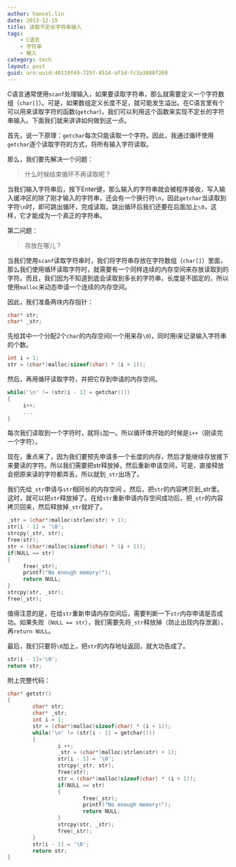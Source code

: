 ```yaml
---
author: hancel.lin
date: 2013-12-15
title: 读取不定长字符串输入
tags: 
    - C语言
    - 字符串
    - 输入
category: tech
layout: post
guid: urn:uuid:40119f49-725f-4514-af1d-fc3a3888f269
---
```

C语言通常使用`scanf`处理输入，如果要读取字符串，那么就需要定义一个字符数组（`char[]`）。可是，如果数组定义长度不足，就可能发生溢出。在C语言里有个可以用来读取字符的函数(`getchar`)，我们可以利用这个函数来实现不定长的字符串输入。下面我们就来讲讲如何做到这一点。

首先，说一下原理：`getchar`每次只能读取一个字符。因此，我通过循环使用`getchar`逐个读取字符的方式，将所有输入字符读取。
<!--more-->
那么，我们要先解决一个问题：

>什么时候结束循环不再读取呢？

当我们输入字符串后，按下Enter键，那么输入的字符串就会被程序接收，写入输入缓冲区的除了刚才输入的字符串，还会有一个换行符`\n`，因此`getchar`当读取到字符`\n`时，即可跳出循环，完成读取。跳出循环后我们还要在后面加上`\0`，这样，它才能成为一个真正的字符串。

第二问题：

>存放在哪儿？

当我们使用`scanf`读取字符串时，我们将字符串存放在字符数组（`char[]`）里面，那么我们使用循环读取字符时，就需要有一个同样连续的内存空间来存放读取到的字符。而且，我们因为不知道到底会读取到多长的字符串，长度是不固定的，所以使用`malloc`来动态申请一个连续的内存空间。

因此，我们准备两块内存指针：

``` c
char* str;
char* _str;
```

先给其中一个分配2个`char`的内存空间(一个用来存`\0`)，同时用i来记录输入字符串的个数。

``` c
int i = 1;
str = (char*)malloc(sizeof(char) * (i + 1));
```

然后，再用循环读取字符，并把它存到申请的内存空间。

``` c
while('\n' != (str[i - 1] = getchar()))
{
     i++;
     ...
}
```

每次我们读取到一个字符时，就将`i`加一。所以循环体开始的时候是`i++`（刚读完一个字符）。

现在，重点来了，因为我们要预先申请多一个长度的内存，然后才能继续存放接下来要读的字符。所以我们需要把str释放掉，然后重新申请空间，可是，直接释放会把原来读的字符都弄丢，所以就到`_str`出场了。

我们先给`_str`申请与`str`相同长的内存空间 。然后，把`str`的内容拷贝到_str里。这时，就可以把`str`释放掉了。在给`str`重新申请内存空间成功后，把`_str`的内容拷贝回来，然后释放掉`_str`就好了。

``` c
_str = (char*)malloc(strlen(str) + 1);
str[i - 1] = '\0';
strcpy(_str, str);
free(str);
str = (char*)malloc(sizeof(char) * (i + 1));
if(NULL == str)
{
     free(_str);
     printf("No enough memory!");
     return NULL;
}
strcpy(str, _str);
free(_str);
```

值得注意的是，在给`str`重新申请内存空间后，需要判断一下`str`内存申请是否成功。如果失败（`NULL == str`），我们需要先将`_str`释放掉（防止出现内存泄漏），再`return NULL`。

最后，我们只要将`\0`加上，把`str`的内存地址返回，就大功告成了。

``` c
str[i - 1]='\0';
return str;
```

附上完整代码：

``` c
char* getstr()
{
        char* str;
        char* _str;
        int i = 1;
        str = (char*)malloc(sizeof(char) * (i + 1));
        while('\n' != (str[i - 1] = getchar()))
        {
                i ++;
                _str = (char*)malloc(strlen(str) + 1);
                str[i - 1] = '\0';
                strcpy(_str, str);
                free(str);
                str = (char*)malloc(sizeof(char) * (i + 1));
                if(NULL == str)
                {
                        free(_str);
                        printf("No enough memory!");
                        return NULL;
                }
                strcpy(str, _str);
                free(_str);
        }
        str[i - 1] = '\0';
        return str;
}
```
